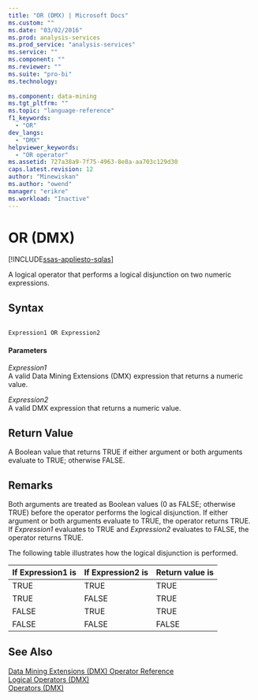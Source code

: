 ```yaml
---
title: "OR (DMX) | Microsoft Docs"
ms.custom: ""
ms.date: "03/02/2016"
ms.prod: analysis-services
ms.prod_service: "analysis-services"
ms.service: ""
ms.component: ""
ms.reviewer: ""
ms.suite: "pro-bi"
ms.technology: 
  
ms.component: data-mining
ms.tgt_pltfrm: ""
ms.topic: "language-reference"
f1_keywords: 
  - "OR"
dev_langs: 
  - "DMX"
helpviewer_keywords: 
  - "OR operator"
ms.assetid: 727a38a9-7f75-4963-8e8a-aa703c129d30
caps.latest.revision: 12
author: "Minewiskan"
ms.author: "owend"
manager: "erikre"
ms.workload: "Inactive"
---
```

# OR (DMX)
[!INCLUDE[ssas-appliesto-sqlas](../includes/ssas-appliesto-sqlas.md)]

  A logical operator that performs a logical disjunction on two numeric expressions.  
  
## Syntax  
  
```  
  
Expression1 OR Expression2  
```  
  
#### Parameters  
 *Expression1*  
 A valid Data Mining Extensions (DMX) expression that returns a numeric value.  
  
 *Expression2*  
 A valid DMX expression that returns a numeric value.  
  
## Return Value  
 A Boolean value that returns TRUE if either argument or both arguments evaluate to TRUE; otherwise FALSE.  
  
## Remarks  
 Both arguments are treated as Boolean values (0 as FALSE; otherwise TRUE) before the operator performs the logical disjunction. If either argument or both arguments evaluate to TRUE, the operator returns TRUE. If *Expression1* evaluates to TRUE and *Expression2* evaluates to FALSE, the operator returns TRUE.  
  
 The following table illustrates how the logical disjunction is performed.  
  
|If Expression1 is|If Expression2 is|Return value is|  
|-----------------------|-----------------------|---------------------|  
|TRUE|TRUE|TRUE|  
|TRUE|FALSE|TRUE|  
|FALSE|TRUE|TRUE|  
|FALSE|FALSE|FALSE|  
  
## See Also  
 [Data Mining Extensions &#40;DMX&#41; Operator Reference](../dmx/data-mining-extensions-dmx-operator-reference.md)   
 [Logical Operators &#40;DMX&#41;](../dmx/operators-logical.md)   
 [Operators &#40;DMX&#41;](../dmx/operators-dmx.md)  
  
  
